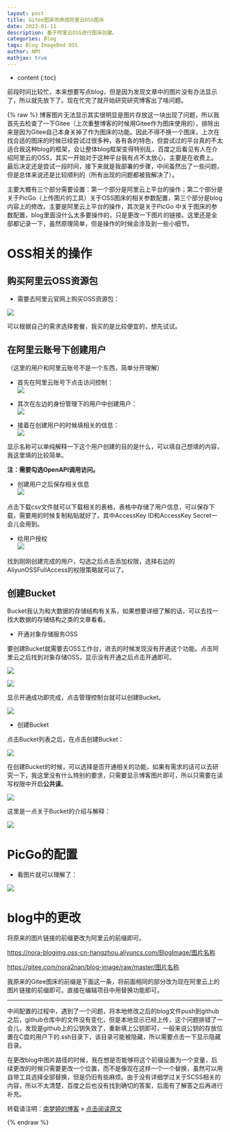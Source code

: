 ```yaml
---
layout: post
title: Gitee图床改换成阿里云OSS图床
date: 2023-01-11
description: 基于阿里云OSS进行图床创建。
categories: Blog
tags: Blog ImageBed OSS
author: NMt
mathjax: true
---
```


* content
{:toc}

前段时间比较忙，本来想要写点blog，但是因为发现文章中的图片没有办法显示了，所以就先放下了。现在忙完了就开始研究研究博客出了啥问题。

<div style='display: none'>
@@@@
</div>





{% raw %}
博客图片无法显示其实很明显是图片存放这一块出现了问题，所以我首先去检查了一下Gitee（上次重整博客的时候用Gitee作为图床使用的），排除出来是因为Gitee自己本身关掉了作为图床的功能。因此不得不换一个图床，上次在找合适的图床的时候已经尝试过很多种，各有各的特色，但尝试过的平台真的不太适合我这种blog的框架，会让整体blog框架变得特别乱，百度之后看见有人在介绍阿里云的OSS，其实一开始对于这种平台我有点不太放心，主要是在收费上。最后决定还是尝试一段时间，接下来就是我部署的步骤，中间虽然出了一些问题，但是总体来说还是比较顺利的（所有出现的问题都被我解决了）。

主要大概有三个部分需要设置：第一个部分是阿里云上平台的操作；第二个部分是关于PicGo（上传图片的工具）关于OSS图床的相关参数配置，第三个部分是blog内容上的修改。主要是阿里云上平台的操作，其次是关于PicGo
中关于图床的参数配置，blog里面没什么太多要操作的，只是更改一下图片的链接。这里还是全部都记录一下，虽然原理简单，但是操作的时候会涉及到一些小细节。
  
  
  
# OSS相关的操作  

## 购买阿里云OSS资源包  

* 需要去阿里云官网上购买OSS资源包：  

![][pt_01]  

可以根据自己的需求选择套餐，我买的是比较便宜的，想先试试。  

## 在阿里云账号下创建用户 

（这里的用户和阿里云账号不是一个东西，简单分开理解）

* 首先在阿里云账号下点击访问控制：  
![][pt_02]  

* 其次在左边的身份管理下的用户中创建用户：  
![][pt_03]  

* 接着在创建用户的时候填相关的信息：  
![][pt_04]  

显示名称可以单纯解释一下这个用户创建的目的是什么，可以填自己想填的内容，我这里填的比较简单。  

**注：需要勾选OpenAPI调用访问。**  

* 创建用户之后保存相关信息  
![][pt_05]  

点击下载csv文件就可以下载相关的表格，表格中存储了用户信息，可以保存下载，需要用的时候复制粘贴就好了。其中AccessKey ID和AccessKey Secret一会儿会用到。   

* 给用户授权  
![][pt_06]  

找到刚刚创建完成的用户，勾选之后点击添加权限，选择右边的AliyunOSSFullAccess的权限策略就可以了。  

## 创建Bucket  

Bucket我认为和大数据的存储结构有关系，如果想要详细了解的话，可以去找一找大数据的存储结构之类的文章看看。  

* 开通对象存储服务OSS  

要创建Bucket就需要去OSS工作台，进去的时候发现没有开通这个功能。点击阿里云之后找到对象存储OSS，显示没有开通之后点击开通即可。  

![][pt_08]  

![][pt_07]  

显示开通成功即完成，点击管理控制台就可以创建Bucket。  

![][pt_09]  

* 创建Bucket  

点击Bucket列表之后，在点击创建Bucket：  

![][pt_10]  

在创建Bucket的时候，可以选择是否开通相关的功能，如果有需求的话可以去研究一下，我这里没有什么特别的要求，只需要显示博客图片即可，所以只需要在读写权限中开启**公共读**。  

![][pt_11]  

这里是一点关于Bucket的介绍与解释：  

![][pt_12]  

# PicGo的配置  

* 看图片就可以理解了：  

![][pt_13]  

# blog中的更改  

将原来的图片链接的前缀更改为阿里云的前缀即可。  

https://nora-blogimg.oss-cn-hangzhou.aliyuncs.com/BlogImage/图片名称

https://gitee.com/nora2nan/blog-image/raw/master/图片名称

我原来的Gitee图床的前缀是下面这一条，将前面相同的部分改为现在阿里云上的图片链接的前缀即可。直接在编辑项目中用替换功能即可。  

---

中间配置的过程中，遇到了一个问题，将本地修改之后的blog文件push到github之后，github仓库中的文件没有变化，但是本地显示已经上传，这个问题排错了一会儿，发现是github上的公钥失效了，重新填上公钥即可，一般来说公钥的存放位置在C盘的用户下的.ssh目录下，该目录可能被隐藏，所以需要点击一下显示隐藏目录。  

在更改blog中图片路径的时候，我在想是否能够将这个前缀设置为一个变量，后续更改的时候只需要更改一个位置，而不是像现在这样一个一个替换，虽然可以用自带工具选择全部替换，但是仍旧有些麻烦。由于没有详细学过关于SCSS相关的内容，所以不太清楚，百度之后也没有找到确切的答案，后面有了解答之后再进行补充。  

转载请注明：[南梦婷的博客](https://norah2.github.io) » [点击阅读原文](https://norah2.github.io/2023/01/11/oss_ImageBed/) 

<!--本文用到的链接-->

[pt_01]: https://nora-blogimg.oss-cn-hangzhou.aliyuncs.com/BlogImage/71_OSS_ImageBed/01.png
[pt_02]: https://nora-blogimg.oss-cn-hangzhou.aliyuncs.com/BlogImage/71_OSS_ImageBed/02.png
[pt_03]: https://nora-blogimg.oss-cn-hangzhou.aliyuncs.com/BlogImage/71_OSS_ImageBed/03.png
[pt_04]: https://nora-blogimg.oss-cn-hangzhou.aliyuncs.com/BlogImage/71_OSS_ImageBed/04.png
[pt_05]: https://nora-blogimg.oss-cn-hangzhou.aliyuncs.com/BlogImage/71_OSS_ImageBed/05.png
[pt_06]: https://nora-blogimg.oss-cn-hangzhou.aliyuncs.com/BlogImage/71_OSS_ImageBed/06.png
[pt_07]: https://nora-blogimg.oss-cn-hangzhou.aliyuncs.com/BlogImage/71_OSS_ImageBed/07.png
[pt_08]: https://nora-blogimg.oss-cn-hangzhou.aliyuncs.com/BlogImage/71_OSS_ImageBed/08.png
[pt_09]: https://nora-blogimg.oss-cn-hangzhou.aliyuncs.com/BlogImage/71_OSS_ImageBed/09.png
[pt_10]: https://nora-blogimg.oss-cn-hangzhou.aliyuncs.com/BlogImage/71_OSS_ImageBed/10.png
[pt_11]: https://nora-blogimg.oss-cn-hangzhou.aliyuncs.com/BlogImage/71_OSS_ImageBed/11.png
[pt_12]: https://nora-blogimg.oss-cn-hangzhou.aliyuncs.com/BlogImage/71_OSS_ImageBed/12.png
[pt_13]: https://nora-blogimg.oss-cn-hangzhou.aliyuncs.com/BlogImage/71_OSS_ImageBed/13.png

{% endraw %}
